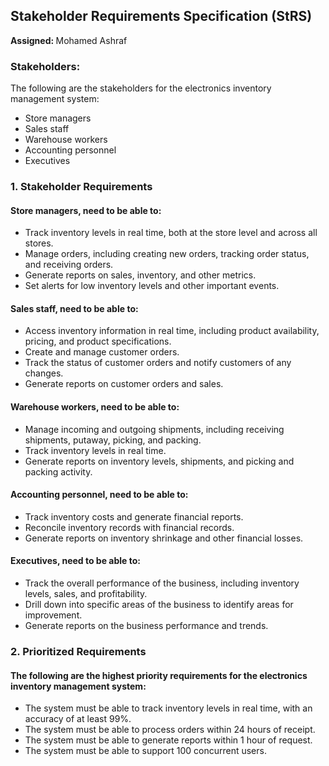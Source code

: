 ## Stakeholder Requirements Specification (StRS)
<b> Assigned: </b> Mohamed Ashraf

### Stakeholders:
 The following are the stakeholders for the electronics inventory management system:
- Store managers
- Sales staff
- Warehouse workers
- Accounting personnel
- Executives

### 1. Stakeholder Requirements
#### Store managers, need to be able to:
- Track inventory levels in real time, both at the store level and across all stores.
- Manage orders, including creating new orders, tracking order status, and receiving orders.
- Generate reports on sales, inventory, and other metrics.
- Set alerts for low inventory levels and other important events.

#### Sales staff, need to be able to:
- Access inventory information in real time, including product availability, pricing, and product specifications.
- Create and manage customer orders.
- Track the status of customer orders and notify customers of any changes.
- Generate reports on customer orders and sales.

#### Warehouse workers, need to be able to:
- Manage incoming and outgoing shipments, including receiving shipments, putaway, picking, and packing.
- Track inventory levels in real time.
- Generate reports on inventory levels, shipments, and picking and packing activity.

#### Accounting personnel, need to be able to:
- Track inventory costs and generate financial reports.
- Reconcile inventory records with financial records.
- Generate reports on inventory shrinkage and other financial losses.

#### Executives, need to be able to:
- Track the overall performance of the business, including inventory levels, sales, and profitability.
- Drill down into specific areas of the business to identify areas for improvement.
- Generate reports on the business performance and trends.

### 2. Prioritized Requirements
#### The following are the highest priority requirements for the electronics inventory management system:
- The system must be able to track inventory levels in real time, with an accuracy of at least 99%.
- The system must be able to process orders within 24 hours of receipt.
- The system must be able to generate reports within 1 hour of request.
- The system must be able to support 100 concurrent users.

<!-- The remaining requirements are also important, but they can be implemented in a later phase of development. -->
